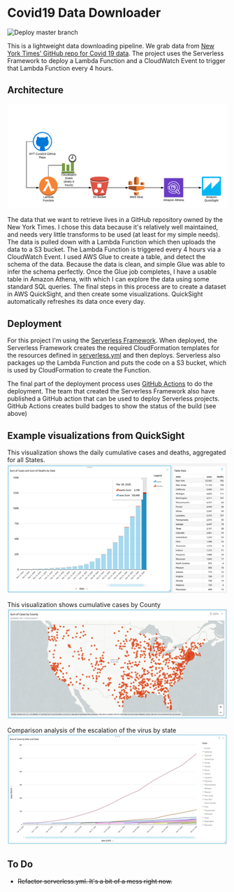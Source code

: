 # Covid19 Data Downloader 
![Deploy master branch](https://github.com/kepstein/covidDataDownloader/workflows/Deploy%20master%20branch/badge.svg?branch=master)

This is a lightweight data downloading pipeline. We grab data from [New York Times' GitHub repo for Covid 19 data](https://github.com/nytimes/covid-19-data). 
The project uses the Serverless Framework to deploy a Lambda Function and a CloudWatch Event to trigger that Lambda
Function every 4 hours. 

## Architecture
![Architecture](docs/architecture.png)

The data that we want to retrieve lives in a GitHub repository owned by the New York Times. I chose this data because it's
relatively well maintained, and needs very little transforms to be used (at least for my simple needs). The data is pulled 
down with a Lambda Function which then uploads the data to a S3 bucket. The Lambda Function is triggered every 4 hours via a 
CloudWatch Event. I used AWS Glue to create a table, and detect the 
schema of the data. Because the data is clean, and simple Glue was able to infer the schema perfectly. Once the Glue job completes, 
I have a usable table in Amazon Athena, with which I can explore the data using some standard SQL queries. The final steps 
in this process are to create a dataset in AWS QuickSight, and then create some visualizations. QuickSight automatically refreshes 
its data once every day. 

## Deployment

For this project I'm using the [Serverless Framework](https://serverless.com). When deployed, the Serverless Framework creates 
the required CloudFormation templates for the resources defined in [serverless.yml](serverless.yml) and then deploys. Serverless
also packages up the Lambda Function and puts the code on a S3 bucket, which is used by CloudFormation to create the Function.

The final part of the deployment process uses [GitHub Actions](https://github.com/features/actions) to do the deployment. 
The team that created the Serverless Framework also have published a GitHub action that can be used to deploy Serverless
projects. GitHub Actions creates build badges to show the status of the build (see above)  

## Example visualizations from QuickSight

This  visualization shows the daily cumulative cases and deaths, aggregated for all States. 
![Bar chart showing daily, cumulative cases and deaths for all states](docs/daily-totals.png)

This visualization shows cumulative cases by County
![Map cumulative cases fr counties](docs/counties-cases-map.png)

Comparison analysis of the escalation of the virus by state
![Comparative escalation analysis](docs/states-covid-growth.png)

## To Do
- ~~Refactor serverless.yml. It's a bit of a mess right now.~~ 
